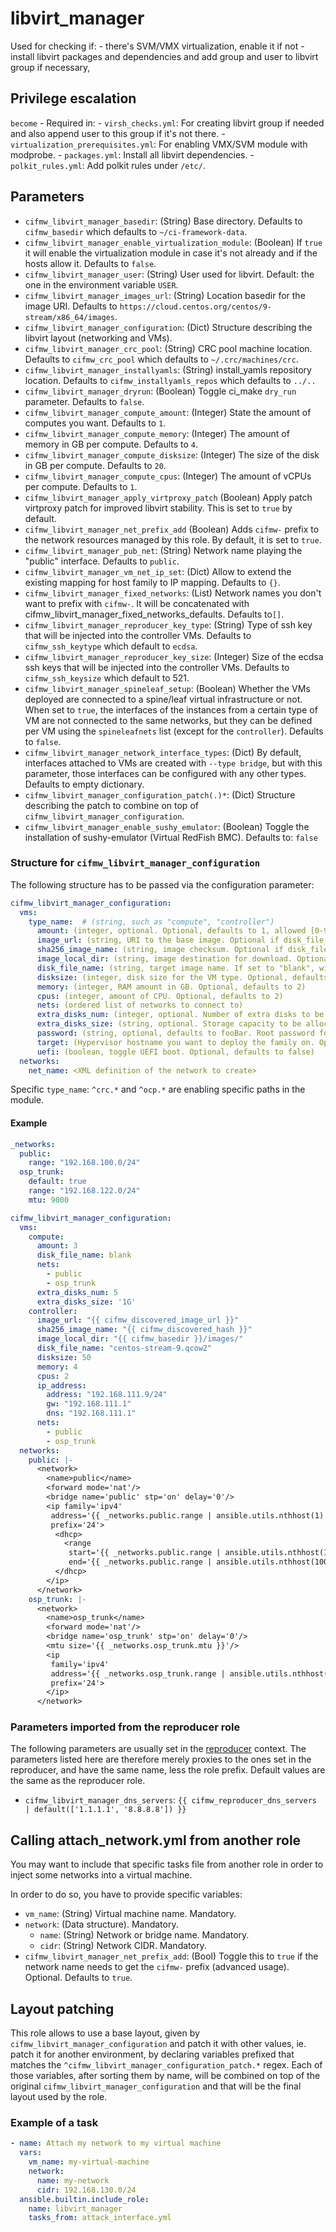 # libvirt_manager

Used for checking if:
    - there's SVM/VMX virtualization, enable it if not
    - install libvirt packages and dependencies and add group and user to libvirt group if necessary,

## Privilege escalation

`become` - Required in:
    - `virsh_checks.yml`: For creating libvirt group if needed and also append user to this group if it's not there.
    - `virtualization_prerequisites.yml`: For enabling VMX/SVM module with modprobe.
    - `packages.yml`: Install all libvirt dependencies.
    - `polkit_rules.yml`: Add polkit rules under `/etc/`.

## Parameters

* `cifmw_libvirt_manager_basedir`: (String) Base directory. Defaults to `cifmw_basedir` which defaults to `~/ci-framework-data`.
* `cifmw_libvirt_manager_enable_virtualization_module`: (Boolean) If `true` it will enable the virtualization module in case it's not already and if the hosts allow it. Defaults to `false`.
* `cifmw_libvirt_manager_user`: (String) User used for libvirt. Default: the one in the environment variable `USER`.
* `cifmw_libvirt_manager_images_url`: (String) Location basedir for the image URI. Defaults to `https://cloud.centos.org/centos/9-stream/x86_64/images`.
* `cifmw_libvirt_manager_configuration`: (Dict) Structure describing the libvirt layout (networking and VMs).
* `cifmw_libvirt_manager_crc_pool`: (String) CRC pool machine location. Defaults to `cifmw_crc_pool` which defaults to `~/.crc/machines/crc`.
* `cifmw_libvirt_manager_installyamls`: (String) install_yamls repository location. Defaults to `cifmw_installyamls_repos` which defaults to `../..`
* `cifmw_libvirt_manager_dryrun`: (Boolean) Toggle ci_make `dry_run` parameter. Defaults to `false`.
* `cifmw_libvirt_manager_compute_amount`: (Integer) State the amount of computes you want. Defaults to `1`.
* `cifmw_libvirt_manager_compute_memory`: (Integer) The amount of memory in GB per compute. Defaults to `4`.
* `cifmw_libvirt_manager_compute_disksize`: (Integer) The size of the disk in GB per compute. Defaults to `20`.
* `cifmw_libvirt_manager_compute_cpus`: (Integer) The amount of vCPUs per compute. Defaults to `1`.
* `cifmw_libvirt_manager_apply_virtproxy_patch` (Boolean) Apply patch virtproxy patch for improved libvirt stability. This is set to `true` by default.
* `cifmw_libvirt_manager_net_prefix_add` (Boolean) Adds `cifmw-` prefix to the network resources managed by this role. By default, it is set to `true`.
* `cifmw_libvirt_manager_pub_net`: (String) Network name playing the "public" interface. Defaults to `public`.
* `cifmw_libvirt_manager_vm_net_ip_set`: (Dict) Allow to extend the existing mapping for host family to IP mapping. Defaults to `{}`.
* `cifmw_libvirt_manager_fixed_networks`: (List) Network names you don't want to prefix with `cifmw-`. It will be concatenated with cifmw_libvirt_manager_fixed_networks_defaults. Defaults to`[]`.
* `cifmw_libvirt_manager_reproducer_key_type`: (String) Type of ssh key that will be injected into the controller VMs. Defaults to `cifmw_ssh_keytype` which default to `ecdsa`.
* `cifmw_libvirt_manager_reproducer_key_size`: (Integer) Size of the ecdsa ssh keys that will be injected into the controller VMs. Defaults to `cifmw_ssh_keysize` which default to 521.
* `cifmw_libvirt_manager_spineleaf_setup`: (Boolean) Whether the VMs deployed are connected to a spine/leaf virtual infrastructure or not. When set to `true`, the interfaces of the instances from a certain type of VM are not connected to the same networks, but they can be defined per VM using the `spineleafnets` list (except for the `controller`). Defaults to `false`.
* `cifmw_libvirt_manager_network_interface_types`: (Dict) By default, interfaces attached to VMs are created with `--type bridge`, but with this parameter, those interfaces can be configured with any other types. Defaults to empty dictionary.
* `cifmw_libvirt_manager_configuration_patch(.)*`: (Dict) Structure describing the patch to combine on top of `cifmw_libvirt_manager_configuration`.
* `cifmw_libvirt_manager_enable_sushy_emulator`: (Boolean) Toggle the installation of sushy-emulator (Virtual RedFish BMC). Defaults to: `false`

### Structure for `cifmw_libvirt_manager_configuration`

The following structure has to be passed via the configuration parameter:

```YAML
cifmw_libvirt_manager_configuration:
  vms:
    type_name:  # (string, such as "compute", "controller")
      amount: (integer, optional. Optional, defaults to 1, allowed [0-9]+)
      image_url: (string, URI to the base image. Optional if disk_file_name is set to "blank")
      sha256_image_name: (string, image checksum. Optional if disk_file_name is set to "blank")
      image_local_dir: (string, image destination for download. Optional if disk_file_name is set to "blank")
      disk_file_name: (string, target image name. If set to "blank", will create a blank image)
      disksize: (integer, disk size for the VM type. Optional, defaults to 40G)
      memory: (integer, RAM amount in GB. Optional, defaults to 2)
      cpus: (integer, amount of CPU. Optional, defaults to 2)
      nets: (ordered list of networks to connect to)
      extra_disks_num: (integer, optional. Number of extra disks to be configured.)
      extra_disks_size: (string, optional. Storage capacity to be allocated. Example 1G, 512M)
      password: (string, optional, defaults to fooBar. Root password for console access)
      target: (Hypervisor hostname you want to deploy the family on. Optional)
      uefi: (boolean, toggle UEFI boot. Optional, defaults to false)
  networks:
    net_name: <XML definition of the network to create>
```

Specific `type_name`: `^crc.*` and `^ocp.*` are enabling specific paths in the module.

#### Example

```YAML
_networks:
  public:
    range: "192.168.100.0/24"
  osp_trunk:
    default: true
    range: "192.168.122.0/24"
    mtu: 9000

cifmw_libvirt_manager_configuration:
  vms:
    compute:
      amount: 3
      disk_file_name: blank
      nets:
        - public
        - osp_trunk
      extra_disks_num: 5
      extra_disks_size: '1G'
    controller:
      image_url: "{{ cifmw_discovered_image_url }}"
      sha256_image_name: "{{ cifmw_discovered_hash }}"
      image_local_dir: "{{ cifmw_basedir }}/images/"
      disk_file_name: "centos-stream-9.qcow2"
      disksize: 50
      memory: 4
      cpus: 2
      ip_address:
        address: "192.168.111.9/24"
        gw: "192.168.111.1"
        dns: "192.168.111.1"
      nets:
        - public
        - osp_trunk
  networks:
    public: |-
      <network>
        <name>public</name>
        <forward mode='nat'/>
        <bridge name='public' stp='on' delay='0'/>
        <ip family='ipv4'
         address='{{ _networks.public.range | ansible.utils.nthhost(1) }}'
         prefix='24'>
          <dhcp>
            <range
             start='{{ _networks.public.range | ansible.utils.nthhost(10) }}'
             end='{{ _networks.public.range | ansible.utils.nthhost(100) }}'/>
          </dhcp>
        </ip>
      </network>
    osp_trunk: |-
      <network>
        <name>osp_trunk</name>
        <forward mode='nat'/>
        <bridge name='osp_trunk' stp='on' delay='0'/>
        <mtu size='{{ _networks.osp_trunk.mtu }}'/>
        <ip
         family='ipv4'
         address='{{ _networks.osp_trunk.range | ansible.utils.nthhost(1) }}'
         prefix='24'>
        </ip>
      </network>
```

### Parameters imported from the reproducer role

The following parameters are usually set in the [reproducer](./reproducer.md) context.
The parameters listed here are therefore merely proxies to the ones set in the reproducer,
and have the same name, less the role prefix. Default values are the same as the
reproducer role.

* `cifmw_libvirt_manager_dns_servers`: `{{ cifmw_reproducer_dns_servers | default(['1.1.1.1', '8.8.8.8']) }}`

## Calling attach_network.yml from another role

You may want to include that specific tasks file from another role in order to inject some networks into
a virtual machine.

In order to do so, you have to provide specific variables:

* `vm_name`: (String) Virtual machine name. Mandatory.
* `network`: (Data structure). Mandatory.
  * `name`: (String) Network or bridge name. Mandatory.
  * `cidr`: (String) Network CIDR. Mandatory.
* `cifmw_libvirt_manager_net_prefix_add`: (Bool) Toggle this to `true` if the network name needs to get the `cifmw-` prefix (advanced usage). Optional. Defaults to `true`.

## Layout patching
This role allows to use a base layout, given by `cifmw_libvirt_manager_configuration` and patch it
with other values, ie. patch it for another environment, by declaring variables prefixed that matches the
`^cifmw_libvirt_manager_configuration_patch.*` regex. Each of those variables, after sorting them by name,
will be combined on top of the original `cifmw_libvirt_manager_configuration` and that will be the final
layout used by the role.

### Example of a task

```YAML
- name: Attach my network to my virtual machine
  vars:
    vm_name: my-virtual-machine
    network:
      name: my-network
      cidr: 192.168.130.0/24
  ansible.builtin.include_role:
    name: libvirt_manager
    tasks_from: attack_interface.yml
```
